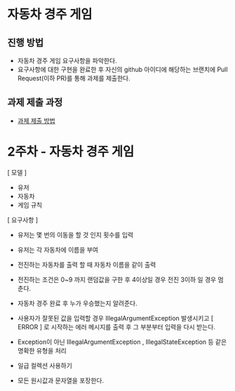 # 자동차 경주 게임
## 진행 방법
* 자동차 경주 게임 요구사항을 파악한다.
* 요구사항에 대한 구현을 완료한 후 자신의 github 아이디에 해당하는 브랜치에 Pull Request(이하 PR)를 통해 과제를 제출한다.

## 과제 제출 과정
* [과제 제출 방법](https://github.com/next-step/nextstep-docs/tree/master/precourse)

# 2주차 - 자동차 경주 게임

[ 모델 ]

- 유저
- 자동차
- 게임 규칙

[ 요구사항 ]

- 유저는 몇 번의 이동을 할 것 인지 횟수를 입력
- 유저는 각 자동차에 이름을 부여

- 전진하는 자동차를 출력 할 때 자동차 이름을 같이 출력
- 전진하는 조건은 0~9 까지 랜덤값을 구한 후 4이상일 경우 전진 3이하 일 경우 멈춘다.
- 자동차 경주 완료 후 누가 우승했는지 알려준다.
- 사용자가 잘못된 값을 입력할 경우 IllegalArgumentException 발생시키고 [ ERROR ] 로 시작하는 에러 메시지를 출력 후 그 부분부터 입력을 다시 받는다.
- Exception이 아닌 IllegalArgumentException , IllegalStateException 등 같은 명확한 유형을 처리

- 일급 컬렉션 사용하기
- 모든 원시값과 문자열을 포장한다.

